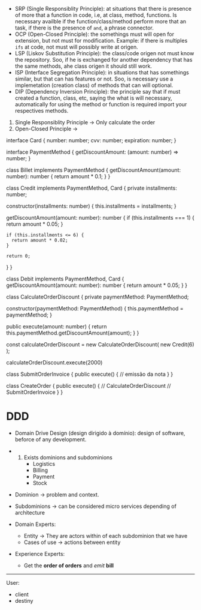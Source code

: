 
<!-- SOLID -->
- SRP (Single Responsiblity Principle): at situations that there is presence of more that a function in code, i.e, at class, method, functions. Is necessary availble if the function/class/method perform more that an task, if there is the presence of `and`, a phrase connector.
- OCP (Open-Closed Principle): the somethings must will open for extension, but not must for modification. Example: if there is multiples `ifs` at code, not must will possibly write at origen.
- LSP (Liskov Substitution Principle): the class/code origen not must know the repository. Soo, if he is exchanged
for another dependency that has the same methods, ahe class origen it should still work.
- ISP (Interface Segregation Principle): in situations that has somethings similar, but that can has features or not.
Soo, is necessary use a implemetation (creation class) of methods that can will optional.
- DIP (Dependency Inversion Principle): the principle say that if must created a
function, class, etc, saying the what is will necessary, automatically for using the method or function is required import your respectives methods. 

1. Single Responsiblity Principle -> Only calculate the order
2. Open-Closed Principle -> 

<!-- billet, credit, debit -->

interface Card {
  number: number;
  cvv: number;
  expiration: number;
}

interface PaymentMethod {
  getDiscountAmount: (amount: number) => number;
}

class Billet implements PaymentMethod {
  getDiscountAmount(amount: number): number {
    return amount * 0.1;
  }
}

class Credit implements PaymentMethod, Card {
  private installments: number;

  constructor(installments: number) {
    this.installments = installments;
  }

  getDiscountAmount(amount: number): number {
    if (this.installments === 1) {
      return amount * 0.05;
    }

    if (this.installments <= 6) {
      return amount * 0.02;
    }

    return 0;
  }
}

class Debit implements PaymentMethod, Card {
getDiscountAmount(amount: number): number {
    return amount * 0.05;
  }
}

class CalculateOrderDiscount {
  private paymentMethod: PaymentMethod;

  constructor(paymentMethod: PaymentMethod) {
   this.paymentMethod = paymentMethod;
  }

  public execute(amount: number) {
    return this.paymentMethod.getDiscountAmount(amount);
  }
}

const calculateOrderDiscount = new CalculateOrderDiscount( new Credit(6) );

calculateOrderDiscount.execute(2000)


<!-- class CalculateOrderDiscount {
  public execute(amount: number,installments: number, paymentMethod: string) {
    if (paymentMethod === "billet") {
      
    }

    if (paymentMethod === "credit") {
      
    }

    if (paymentMethod === "debit") {
      return amount * 0.05;
    }

    return 0;
  }
} -->







class SubmitOrderInvoice {
  public execute() {
    // emissão da nota
  }
}

class CreateOrder {
  public execute() {
    // CalculateOrderDiscount
    // SubmitOrderInvoice
  }
}


# DDD
- Domain Drive Design (design dirigido à domínio): design of software, beforce of any development.
- 1. Exists dominions and subdominions
      - Logistics
      - Billing
      - Payment
      - Stock

- Dominion -> problem and context.
- Subdominions -> can be considered micro services depending of architecture

- Domain Experts: 
  - Entity -> They are actors within of each subdominion that we have
  - Cases of use -> actions between entity

- Experience Experts:
  - Get the **order of orders** and *emit* **bill**

----------------

User:
  - client
  - destiny 

